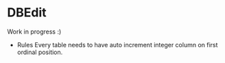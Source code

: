 # DBEdit
Work in progress :)

- Rules
Every table needs to have auto increment integer column on first ordinal position.